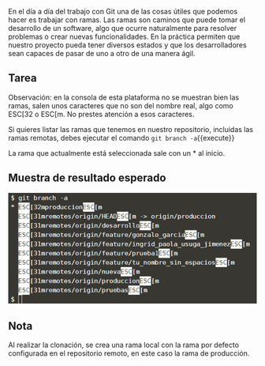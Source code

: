 En el día a día del trabajo con Git una de las cosas útiles que podemos hacer es trabajar con ramas. Las ramas son caminos que puede tomar el desarrollo de un software, algo que ocurre naturalmente para resolver problemas o crear nuevas funcionalidades. En la práctica permiten que nuestro proyecto pueda tener diversos estados y que los desarrolladores sean capaces de pasar de uno a otro de una manera ágil.


## Tarea

Observación: en la consola de esta plataforma no se muestran bien las ramas, salen unos caracteres que no son del nombre real, algo como ESC[32 o ESC[m. No prestes atención a esos caracteres.

Si quieres listar las ramas que tenemos en nuestro repositorio, incluidas las ramas remotas, debes ejecutar el comando
`git branch -a`{{execute}}

La rama que actualmente está seleccionada sale con un * al inicio.

## Muestra de resultado esperado

![Resultado esperado](./assets/4.png)

## Nota

Al realizar la clonación, se crea una rama local con la rama por defecto configurada en el repositorio remoto, en este caso la rama de producción.